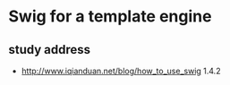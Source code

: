# Swig for a template engine

## study address
- http://www.iqianduan.net/blog/how_to_use_swig
1.4.2